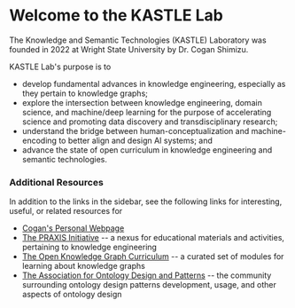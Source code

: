 # Welcome to the KASTLE Lab
The Knowledge and Semantic Technologies (KASTLE) Laboratory was founded in 2022 at Wright State University by Dr. Cogan Shimizu.

KASTLE Lab's purpose is to
* develop fundamental advances in knowledge engineering, especially as they pertain to knowledge graphs;
* explore the intersection between knowledge engineering, domain science, and machine/deep learning for the purpose of accelerating science and promoting data discovery and transdisciplinary research;
* understand the bridge between human-conceptualization and machine-encoding to better align and design AI systems; and
* advance the state of open curriculum in knowledge engineering and semantic technologies.

### Additional Resources
In addition to the links in the sidebar, see the following links for interesting, useful, or related resources for 
* [Cogan's Personal Webpage](https://coganshimizu.com/)
* [The PRAXIS Initiative](https://the-praxis-initative.org/) -- a nexus for educational materials and activities, pertaining to knowledge engineering
* [The Open Knowledge Graph Curriculum](https://github.com/KGConf/open-kg-curriculum) -- a curated set of modules for learning about knowledge graphs
* [The Association for Ontology Design and Patterns](https://github.com/odpa) -- the community surrounding ontology design patterns development, usage, and other aspects of ontology design